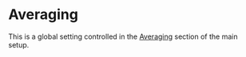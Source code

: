 # Averaging
This is a global setting controlled in the [Averaging](en_US/analyser_doc/02_User_Interface_04_Main_setup.md?id=Averaging) section of the main setup.


